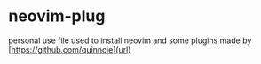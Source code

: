 # neovim-plug
personal use file used to install neovim and some plugins
made by [https://github.com/quinncie](url)
